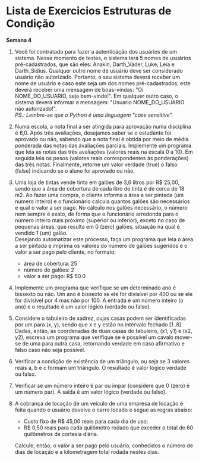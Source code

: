 # Lista de Exercicios Estruturas de Condição  
**Semana 4**

1. Você foi contratado para fazer a autenticação dos usuários de um sistema. Nesse momento de testes, o sistema terá 5 nomes de usuários pré-cadastrados, que são eles: Anakin, Darth_Vader, Luke, Leia e Darth_Sidius. Qualquer outro nome de usuário deve ser considerado usuário não autorizado. Portanto, o seu sistema deverá receber um nome de usuário e caso este seja um dos nomes pré-cadastrados, este deverá receber uma mensagem de boas-vindas: "Oi NOME_DO_USUARIO, seja bem-vindo!". Em qualquer outro caso, o sistema deverá informar a mensagem: "Usuario NOME_DO_USUARIO não autorizado!".  
   *PS.: Lembre-se que o Python é uma linguagem "case sensitive".*  

2. Numa escola, a nota final a ser atingida para aprovação numa disciplina é 6,0. Após três avaliações, desejamos saber se o estudante foi aprovado ou não, sabendo que a nota final é obtida por meio de média ponderada das notas das avaliações parciais. Implemente um programa que leia as notas das três avaliações (valores reais na escala 0 a 10). Em seguida leia os pesos (valores reais correspondentes às ponderações) das três notas. Finalmente, retorne um valor verdade (true) o falso (false) indicando se o aluno foi aprovado ou não.

3. Uma loja de tintas vende tinta em galões de 3,6 litros por R$ 25,00, sendo que a área de cobertura de cada litro de tinta é de cerca de 18 m2. Ao fazer uma compra, o cliente informa a área a ser pintada (um número inteiro) e o funcionário calcula quantos galões são necessários e qual o valor a ser pago. No cálculo nos galões necessário, o número nem sempre é exato, de forma que o funcionário arredonda para o número inteiro mais próximo (superior ou inferior), exceto no caso de pequenas áreas, que resulta em 0 (zero) galões, situação na qual é vendido 1 (um) galão.  
Desejando automatizar este processo, faça um programa que leia o área a ser pintada  e imprima os valores do número de galões sugeridos e o valor a ser pago pelo cliente, no formato:
   - área de cobertura: 25
   - número de galões: 2
   - valor a ser pago: R$ 50.0


4. Implemente um programa que verifique se um determinado ano é bissexto ou não. Um ano é bissexto se ele for divisível
por 400 ou se ele for divisível por 4 mas não por 100. A entrada é um número inteiro (o ano) e o resultado é um valor lógico (verdade ou falso).  

5. Considere o tabuleiro de xadrez, cujas casas podem ser identificadas por um para (x, y), sendo que x e y estão no intervalo fechado [1..8]. Dadas, então, as coordenadas de duas casas do tabuleiro, (x1, y1) e (x2, y2), escreva um programa que verifique se é possível um cavalo mover-se de uma para outra casa, retornando verdade em caso afirmativo e falso caso não seja possível.  

6. Verificar a condição de existência de um triângulo, ou seja se 3 valores reais a, b e c formam um triângulo. O resultado é valor lógico verdade ou falso.

7. Verificar se um número inteiro é par ou impar (considere que 0 (zero) é um número par). A saída é um valor lógico (verdade ou falso).

8. A cobrança de locação de um veículo de uma empresa de locação é feita quando o usuário devolve o carro locado e segue as regras abaixo:
    - Custo fixo de R$ 45,00 reais para cada dia de uso;
    - R$ 0,50 reais para cada quilômetro rodado que exceder o total de 60 quilômetros de cortesia diária.  

    Calcule, então, o valor a ser pago pelo usuário, conhecidos o número de dias de locação e a kilometragem total rodada nestes dias.
